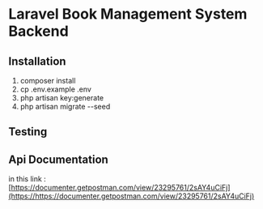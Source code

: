 # Laravel Book Management System Backend

## Installation

1. composer install
2. cp .env.example .env
3. php artisan key:generate
4. php artisan migrate --seed

## Testing


## Api Documentation

in this link : [https://documenter.getpostman.com/view/23295761/2sAY4uCiFj](https://https://documenter.getpostman.com/view/23295761/2sAY4uCiFj)
